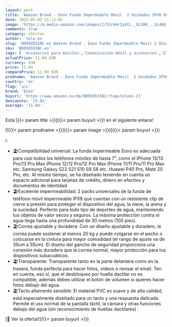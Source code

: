 ```yaml
---
layout: post
title: 'Amazon Brand - Eono Funda Impermeable Móvil  2 Unidades IPX8 Universal Bolsas Impermeables para Móvil con Correa para iPhone 13 Pro MAX 12 11 X XR 8 Samsung S22 S21 S10 S9 Xiaomi y Otros hasta 7"'
date: 2022-07-03 21:13:03
image: 'https://m.media-amazon.com/images/I/51rkHrIyXCL._SL500_._SL400_.jpg'
comments: true
category: ofertas
author: 'tole.es'
slug: 'B099ZD31NC-es Amazon Brand - Eono Funda Impermeable Móvil 2 Unidades...'
sku: 'B099ZD31NC-es'
tags: [ 'Accesorios para móviles','Comunicación móvil y accesorios','Electrónica','Fundas cartucheras para móviles','Fundas y carcasas para teléfonos móviles','eono','iphone','🇪🇸', ]
actualPrice: 11.04 EUR
currency: EUR
price: 11.04
comparePrice: 12.99 EUR
prodname: 'Amazon Brand - Eono Funda Impermeable Móvil  2 Unidades IPX8 Universal Bolsas Impermeables para Móvil con Correa para iPhone 13 Pro MAX 12 11 X XR 8 Samsung S22 S21 S10 S9 Xiaomi y Otros hasta 7"'
country: 'es'
flag: '🇪🇸'
brand: 'Eono'
buyurl: 'https://www.amazon.es/dp/B099ZD31NC/?tag=tolees-21'
descuento: '15.01'
average: '11.04'
---
```


Está [{{< param title >}}]({{< param buyurl >}}) en el siguiente enlace!

[![{{< param prodname >}}]({{< param image >}})]({{< param buyurl >}})

ℹ️:

- 🏖️Compatibilidad universal: La funda impermeable Eono es adecuada para casi todos los teléfonos móviles de hasta 7”, como el iPhone 13/13 Pro/13 Pro Max iPhone 12/12 Pro/12 Pro Max iPhone 11/11 Pro/11 Pro Max etc. Samsung Galaxy S22 S21 S10 S9 S8 etc. Huawei P40 Pro, Mate 20 Pro, etc. Al mismo tiempo, se ha diseñado teniendo en cuenta un espacio adicional para tarjetas de crédito, dinero en efectivo y documentos de identidad.
- 🏖️Excelente impermeabilidad: 2 packs universales de la funda de teléfono móvil impermeable IPX8 que cuentan con un resistente clip de cierre a presión para proteger el dispositivo del agua, la nieve, la arena y la suciedad. Perfecto para todo tipo de deportes de agua, manteniendo tus objetos de valor secos y seguros. La máxima protección contra el agua llega hasta una profundidad de 30 metros (100 pies).
- 🏖️Correa ajustable y duradera: Con un diseño ajustable y duradero, la correa puede sostener al menos 20 kg y puede colgarse en el pecho o colocarse en la cintura para mayor comodidad (el rango de ajuste va de 35cm a 55cm). El diseño del gancho de seguridad proporciona una conexión más duradera que la correa normal, mayor protección para tus dispositivos subacuáticos.  
- 🏖️Transparente: Transparente tanto en la parte delantera como en la trasera, funda perfecta para hacer fotos, vídeos o revisar el email. Ten en cuenta, eso sí, que el desbloqueo por huella dactilar no es compatible, además debes utilizar el botón de volumen si quieres hacer fotos debajo del agua.
- 🏖️Tacto altamente sensible: El material PVC es suave y de alta calidad, está especialmente diseñado para un tacto y una respuesta delicada. Permite el uso normal de la pantalla táctil, la cámara y otras funciones debajo del agua (sin reconocimiento de huellas dactilares) .

[🛒 Ver la oferta!!]({{< param buyurl >}})
